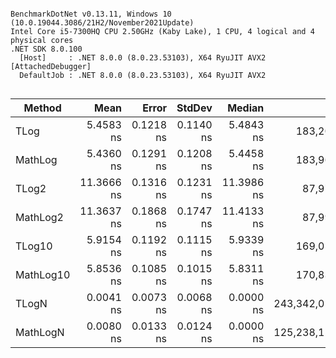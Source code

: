```

BenchmarkDotNet v0.13.11, Windows 10 (10.0.19044.3086/21H2/November2021Update)
Intel Core i5-7300HQ CPU 2.50GHz (Kaby Lake), 1 CPU, 4 logical and 4 physical cores
.NET SDK 8.0.100
  [Host]     : .NET 8.0.0 (8.0.23.53103), X64 RyuJIT AVX2 [AttachedDebugger]
  DefaultJob : .NET 8.0.0 (8.0.23.53103), X64 RyuJIT AVX2


```
| Method    | Mean       | Error     | StdDev    | Median     | Op/s              | Allocated |
|---------- |-----------:|----------:|----------:|-----------:|------------------:|----------:|
| TLog      |  5.4583 ns | 0.1218 ns | 0.1140 ns |  5.4843 ns |     183,206,905.1 |         - |
| MathLog   |  5.4360 ns | 0.1291 ns | 0.1208 ns |  5.4458 ns |     183,960,063.0 |         - |
| TLog2     | 11.3666 ns | 0.1316 ns | 0.1231 ns | 11.3986 ns |      87,977,111.0 |         - |
| MathLog2  | 11.3637 ns | 0.1868 ns | 0.1747 ns | 11.4133 ns |      87,999,148.5 |         - |
| TLog10    |  5.9154 ns | 0.1192 ns | 0.1115 ns |  5.9339 ns |     169,051,192.9 |         - |
| MathLog10 |  5.8536 ns | 0.1085 ns | 0.1015 ns |  5.8311 ns |     170,835,145.9 |         - |
| TLogN     |  0.0041 ns | 0.0073 ns | 0.0068 ns |  0.0000 ns | 243,342,026,252.8 |         - |
| MathLogN  |  0.0080 ns | 0.0133 ns | 0.0124 ns |  0.0000 ns | 125,238,152,468.0 |         - |
